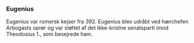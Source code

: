 ### Eugenius


Eugenius var romersk kejser fra 392. Eugenius blev udråbt ved hærchefen Arbogasts oprør og var støttet af det ikke-kristne senatsparti imod Theodosius 1., som besejrede ham.